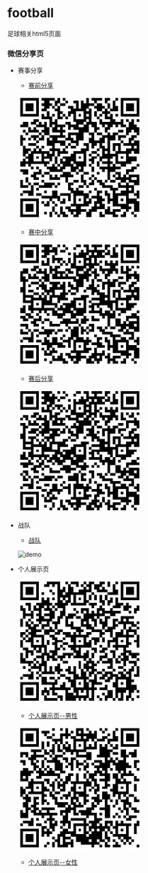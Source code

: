 # football
足球相关html5页面

### 微信分享页

- 赛事分享
   * [赛前分享](http://demy-ouyang.github.io/football/share-html5/index.html)
   
   ![赛前分享](https://github.com/Demy-ouyang/football/raw/master/code-images/before.png)
   
   * [赛中分享](http://demy-ouyang.github.io/football/share-html5/index.html)
   
   ![赛中分享](https://github.com/Demy-ouyang/football/raw/master/code-images/share_index.png)
   
   * [赛后分享](http://demy-ouyang.github.io/football/share-html5/after.html)
   
    ![赛后分享](https://github.com/Demy-ouyang/football/raw/master/code-images/after.png)
- 战队
   * [战队](http://demy-ouyang.github.io/football/team-html5/index.html)
   
   ![demo](https://github.com/Demy-ouyang/football/raw/master/code-images/team_index_.png)
   
- 个人展示页
    
   ![demo](https://github.com/Demy-ouyang/football/raw/master/code-images/man.png)
   
   * [个人展示页--男性](http://demy-ouyang.github.io/football/person-html5/man.html)
   
   ![demo](https://github.com/Demy-ouyang/football/raw/master/code-images/woman.png)
   
   * [个人展示页--女性](http://demy-ouyang.github.io/football/person-html5/woman.html)
   